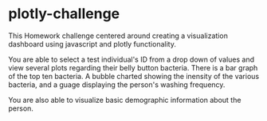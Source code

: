 # plotly-challenge

This Homework challenge centered around creating a visualization dashboard using javascript and plotly functionality.

You are able to select a test individual's ID from a drop down of values and view several plots regarding their belly button bacteria. There is a bar graph of the top ten bacteria. A bubble charted showing the inensity of the various bacteria, and a guage displaying  the person's washing frequency.

You are also able to visualize basic demographic information about the person.
